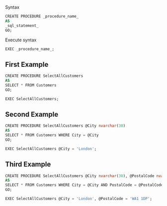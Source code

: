 
Syntax 
```sql
CREATE PROCEDURE _procedure_name_  
AS  
_sql_statement_  
GO;
```

Execute syntax
```sql
EXEC _procedure_name_;
```

## First Example

```sql
CREATE PROCEDURE SelectAllCustomers  
AS  
SELECT * FROM Customers  
GO;

EXEC SelectAllCustomers;
```


## Second Example

```sql
CREATE PROCEDURE SelectAllCustomers @City nvarchar(30)  
AS  
SELECT * FROM Customers WHERE City = @City  
GO;

EXEC SelectAllCustomers @City = 'London';
```

## Third Example

```sql
CREATE PROCEDURE SelectAllCustomers @City nvarchar(30), @PostalCode nvarchar(10)  
AS  
SELECT * FROM Customers WHERE City = @City AND PostalCode = @PostalCode  
GO;

EXEC SelectAllCustomers @City = 'London', @PostalCode = 'WA1 1DP';
```

